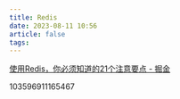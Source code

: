 ```yaml
---
title: Redis
date: 2023-08-11 10:56
article: false
tags: 
---
```


[使用Redis，你必须知道的21个注意要点 - 掘金](https://juejin.cn/post/6942643266613411854)

103596911165467